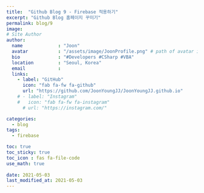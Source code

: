 ```yaml
---
title:  "Github Blog 9 - Firebase 적용하기"
excerpt: "Github Blog 홈페이지 꾸미기"
permalink: blog/9
image: 
# Site Author
author:
  name             : "Joon"
  avatar           : "/assets/image/JoonProfile.png" # path of avatar image, e.g. "/assets/images/bio-photo.jpg"
  bio              : "#Developers #CSharp #VBA"
  location         : "Seoul, Korea"
  email            :
  links:
    - label: "GitHub"
      icon: "fab fa-fw fa-github"
      url: "https://github.com/JoonYoungJJ/JoonYoungJJ.github.io"
    # - label: "Instagram"
    #   icon: "fab fa-fw fa-instagram"
      # url: "https://instagram.com/"

categories:
  - blog
tags:
  - firebase

toc: true
toc_sticky: true
toc_icon : fas fa-file-code
use_math: true
 
date: 2021-05-03
last_modified_at: 2021-05-03
---
```


